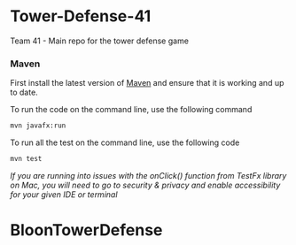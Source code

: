 # Tower-Defense-41
Team 41 - Main repo for the tower defense game

### Maven
First install the latest version of [Maven](https://maven.apache.org/install.html) and ensure that it is working and up to date. 

To run the code on the command line, use the following command 
```bash
mvn javafx:run
```

To run all the test on the command line, use the following code
```bash
mvn test
```
_If you are running into issues with the onClick() function from TestFx library on Mac, you will need to go to security & privacy and enable accessibility for your given IDE or terminal_
# BloonTowerDefense
